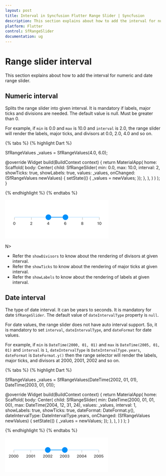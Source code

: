 ```yaml
---
layout: post
title: Interval in Syncfusion Flutter Range Slider | Syncfusion
description: This section explains about how to add the interval for numeric and date range slider for Flutter platform
platform: Flutter
control: SfRangeSlider
documentation: ug
---
```


# Range slider interval
This section explains about how to add the interval for numeric and date range slider.

## Numeric interval

Splits the range slider into given interval. It is mandatory if labels, major ticks and divisions are needed. The default value is null. Must be greater than 0.

For example, if `min` is 0.0 and `max` is 10.0 and `interval` is 2.0, the range slider will render the labels,  major ticks, and divisors at 0.0, 2.0, 4.0 and so on.

{% tabs %}
{% highlight Dart %}

SfRangeValues _values = SfRangeValues(4.0, 6.0);

@override
Widget build(BuildContext context) {
  return MaterialApp(
      home: Scaffold(
          body: Center(
              child: SfRangeSlider(
                    min: 0.0,
                    max: 10.0,
                    interval: 2,
                    showTicks: true,
                    showLabels: true,
                    values: _values,
                    onChanged: (SfRangeValues newValues) {
                        setState(() {
                            _values = newValues;
                        });
                   },
               ),
          )
      )
  );
}

{% endhighlight %}
{% endtabs %}

![Numeric interval support](images/interval/numeric-interval.png)

N>
* Refer the `showDivisors` to know about the rendering of divisors at given interval.
* Refer the `showTicks` to know about the rendering of major ticks at given interval.
* Refer the `showLabels` to know about the rendering of labels at given interval.

## Date interval

The type of date interval. It can be years to seconds. It is mandatory for date `SfRangeSlider`. The default value of `dateIntervalType` property is `null`.

For date values, the range slider does not have auto interval support. So, it is mandatory to set `interval`, `dateIntervalType`, and `dateFormat` for date values.

For example, if `min` is `DateTime(2000, 01, 01)` and `max` is `DateTime(2005, 01, 01)` and `interval` is `1`, `dateIntervalType` is `DateIntervalType.years`, `dateFormat` is `DateFormat.y()` then the range selector will render the labels,  major ticks, and divisors at 2000, 2001, 2002 and so on.

{% tabs %}
{% highlight Dart %}

SfRangeValues _values = SfRangeValues(DateTime(2002, 01, 01), DateTime(2003, 01, 01));

@override
Widget build(BuildContext context) {
  return MaterialApp(
      home: Scaffold(
          body: Center(
              child:  SfRangeSlider(
                    min: DateTime(2000, 01, 01, 00),
                    max: DateTime(2004, 12, 31, 24),
                    values: _values,
                    interval: 1,
                    showLabels: true,
                    showTicks: true,
                    dateFormat: DateFormat.y(),
                    dateIntervalType: DateIntervalType.years,
                    onChanged: (SfRangeValues newValues) {
                        setState(() {
                            _values = newValues;
                        });
                   },
              ),
          )
      )
  );
}

{% endhighlight %}
{% endtabs %}

![Date interval type support](images/interval/date-interval-type.png)
